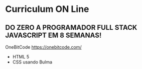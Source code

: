 <h1> Curriculum ON Line</h1>
<h2>DO ZERO A PROGRAMADOR FULL STACK JAVASCRIPT EM 8 SEMANAS!</h2>
<p>OneBitCode <a href="https://onebitcode.com/">https://onebitcode.com/</a></p>

<ul>
  <li>HTML 5</li>
  <li>CSS usando Bulma</li>
</ul>
